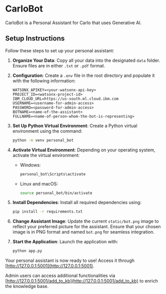 # CarloBot
CarloBot is a Personal Assistant for Carlo that uses Generative AI.

## Setup Instructions

Follow these steps to set up your personal assistant:


1. **Organize Your Data**: 
   Copy all your data into the designated `data` folder. Ensure files are in either `.txt` or `.pdf` format.

2. **Configuration**:
   Create a `.env` file in the root directory and populate it with the following information:
   ```dotenv
   WATSONX_APIKEY=<your-watsonx-api-key>
   PROJECT_ID=<watsonx-project-id>
   IBM_CLOUD_URL=https://us-south.ml.cloud.ibm.com
   USERNAME=<username-for-admin-access>
   PASSWORD=<password-for-admin-access>
   BOTNAME=<name-of-the-assistant>
   FULLNAME=<name-of-person-whom-the-bot-is-representing>
   ```
3. **Set Up Python Virtual Environment**:
   Create a Python virtual environment using the command:
   ```bash
   python -m venv personal_bot
   ```
4. **Activate Virtual Environment**:
   Depending on your operating system, activate the virtual environment:
   - Windows:
     ```bash
     personal_bot\Scripts\activate
     ```
   - Linux and macOS:
     ```bash
     source personal_bot/bin/activate
     ```

5. **Install Dependencies**:
   Install all required dependencies using:
   ```bash
   pip install -r requirements.txt
   ```

6. **Change Assistant Image**:
   Update the current `static/bot.png` image to reflect your preferred picture for the assistant. Ensure that your chosen image is in PNG format and named `bot.png` for seamless integration.

7. **Start the Application**:
   Launch the application with:
   ```bash
   python app.py
   ```

Your personal assistant is now ready to use! Access it through [http://127.0.0.1:5001](http://127.0.0.1:5001).

Admin users can access additional functionalities via [http://127.0.0.1:5001/add_to_kb](http://127.0.0.1:5001/add_to_kb) to enrich the knowledge base.